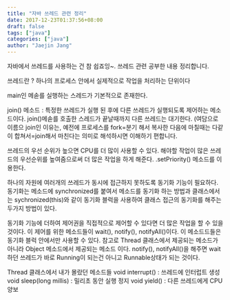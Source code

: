 ```yaml
---
title: "자바 쓰레드 관련 정리"
date: 2017-12-23T01:37:56+08:00
draft: false
tags: ["java"]
categories: ["java"]
author: "Jaejin Jang"
---
```


자바에서 쓰레드를 사용하는 건 참 쉽죠잉~. 쓰레드 관련 공부한 내용 정리합니다.

쓰레드란 ?  하나의 프로세스 안에서 실제적으로 작업을 처리하는 단위이다

main인 메솓를 실행하는 스레드가 기본적으로 존재한다.

join() 메소드 : 특정한 쓰레드가 실행 된 후에 다른 쓰레드가 실행되도록 제어하는 메소드이다. join()메솓를 호출한 스레드가 끝날때까지 다른 쓰레드는 대기한다.
(여담으로 이름으 join인 이유는, 예전에 프로세스를 fork=분기 해서 복사한 다음에 마칠때는 다같이 합쳐서=join해서 마친다는 의미로 해석하시면 이해하기 편합니다.

쓰레드의 우선 순위가 높으면 CPU를 더 많이 사용할 수 있다. 해야할 작업이 많은 쓰레드의 우선순위를 높여줌으로써 더 많은 작업을 하게 해준다. .setPriority() 메소드를 이용한다.

하나의 자원에 여러개의 쓰레드가 동시에 접근하지 못하도록 동기화 기능이 필요하다. 동기화는 메소드에 synchronized를 붙여서 메소드를 동기화 하는 방법과 클래스에서는 sychronized(this)와 같이 동기화 블럭을 사용하여 클래스 접근의 동기화를 해주는 두가지 방법이 있다.

동기화 기능에 더하여 제어권을 직접적으로 제어할 수 있다면 더 많은 작업을 할 수 있을것이다. 이 제어를 위한 메소드들이 wait(), notify(), notifyAll()이다. 이 메소드드들은 동기화 블럭 안에서만 사용할 수 있다. 참고로 Thread 클래스에서 제공되는 메소드가 아니라 Object 메소드에서 제공되는 메소드 이다. notify(), notifyAll()을 해주면 wait하던 쓰레드가 바로 Running이 되는건 아니고 Runnable상태가 되는 것이다.

Thread 클래스에서 내가 몰랐던 메소드들
void interrupt() : 쓰레드에 인터럽트 생성
void sleep(long millis) : 밀리초 동안 실행 정지
void yield() : 다른 쓰레드에게 CPU 양보
